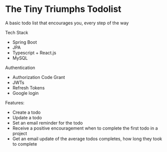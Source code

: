 # The Tiny Triumphs Todolist

A basic todo list that encourages you, every step of the way

Tech Stack

- Spring Boot
- JPA
- Typescript + React.js 
- MySQL

Authentication

 - Authorization Code Grant
 - JWTs 
 - Refresh Tokens 
 - Google login

Features:

 - Create a todo 
 - Update a todo 
 - Set an email reminder for the todo 
 - Receive a positive encouragement when to complete the first todo in a project
 - Get an email update of the average todos completes, how long they took to complete
